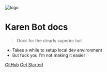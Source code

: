 ![logo](https://karen.exerra.xyz/assets/BotLogoTransparent.png)

# Karen Bot docs

> Docs for the clearly superior bot

- Takes a while to setup local dev environment
- But fuck you I'm not making it easier

[GitHub](https://github.com/Exerra-Discord/karen-bot)
[Get Started](#main)